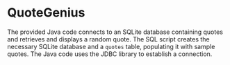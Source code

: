# QuoteGenius
The provided Java code connects to an SQLite database containing quotes and retrieves and displays a random quote. The SQL script creates the necessary SQLite database and a `quotes` table, populating it with sample quotes. The Java code uses the JDBC library to establish a  connection.

